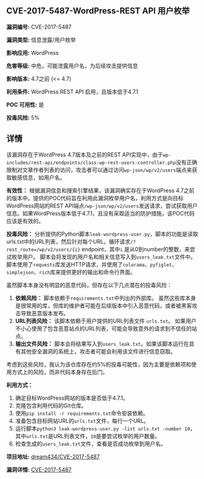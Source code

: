 ## CVE-2017-5487-WordPress-REST API 用户枚举

**漏洞编号:** CVE-2017-5487

**漏洞类型:** 信息泄露/用户枚举

**影响应用:** WordPress

**危害等级:** 中危，可能泄露用户名，为后续攻击提供信息

**影响版本:** 4.7之前 (<= 4.7)

**利用条件:** WordPress REST API 启用，且版本低于4.7.1

**POC 可用性:** 是

**投毒风险:** 5%

## 详情

该漏洞存在于WordPress 4.7版本及之前的REST API实现中，由于`wp-includes/rest-api/endpoints/class-wp-rest-users-controller.php`没有正确限制对文章作者列表的访问，攻击者可以通过访问`wp-json/wp/v2/users`端点来获取敏感信息，如用户名。 

**有效性：**
根据漏洞信息和搜索引擎结果，该漏洞确实存在于WordPress 4.7之前的版本中。提供的POC代码旨在利用此漏洞枚举用户名，利用方式是向目标WordPress网站的REST API端点`/wp-json/wp/v2/users`发送请求，尝试获取用户信息。如果WordPress版本低于4.7.1，且没有采取适当的防护措施，该POC代码应该是有效的。

**投毒风险：**
分析提供的Python脚本`leak-wordpress-user.py`，脚本的功能是读取urls.txt中的URL列表，然后针对每个URL，循环请求`/?rest_route=/wp/v2/users/{i}` endpoint，其中`i` 是从0到number的整数，来尝试枚举用户。 脚本会将发现的用户名和相关信息写入到`users_leak.txt`文件中。脚本使用了`requests`库发送HTTP请求，并使用了`colorama`、`pyfiglet`、`simplejson`、`rich`库来提供更好的输出和命令行界面。

虽然脚本本身没有明显的恶意代码，但存在以下几点潜在的投毒风险：

1.  **依赖风险：** 脚本依赖于`requirements.txt`中列出的外部库。 虽然这些库本身是很常用的库，但库的维护者可能在后续版本中引入恶意代码，或者被黑客攻击导致恶意版本发布。
2.  **URL列表风险：** 该脚本依赖于用户提供的URL列表文件 `urls.txt`。 如果用户不小心使用了包含恶意站点的URL列表，可能会导致意外的请求到不信任的站点。
3.  **输出文件风险：** 脚本会将结果写入到`users_leak.txt`。如果该脚本运行在具有其他安全漏洞的系统上，攻击者可能会利用该文件进行信息窃取。

考虑到这些风险，我认为该仓库存在约5%的投毒可能性，因为主要是依赖项和使用方式上的风险，而非代码本身存在后门。

**利用方式：**

1.  确定目标WordPress网站的版本是否低于4.7.1。
2.  克隆包含利用代码的Git仓库。
3.  使用`pip install -r requirements.txt`命令安装依赖。
4.  准备包含目标网站URL的`urls.txt`文件，每行一个URL。
5.  运行脚本`python3 leak-wordpress-user.py -list urls.txt -number 10`，其中`urls.txt`是URL列表文件，`10`是要尝试枚举的用户数量。
6.  检查生成的`users_leak.txt`文件，查看是否成功枚举到用户名。

**项目地址:** [dream434/CVE-2017-5487](https://github.com/dream434/CVE-2017-5487)

**漏洞详情:** [CVE-2017-5487](https://nvd.nist.gov/vuln/detail/CVE-2017-5487)